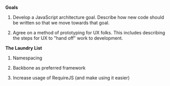 **Goals**

1. Develop a JavaScript architecture goal. Describe how new code should be written so that we move towards that goal.

1. Agree on a method of prototyping for UX folks. This includes describing the steps for UX to "hand off" work to development.

**The Laundry List**

1. Namespacing

1. Backbone as preferred framework

1. Increase usage of RequireJS (and make using it easier)
